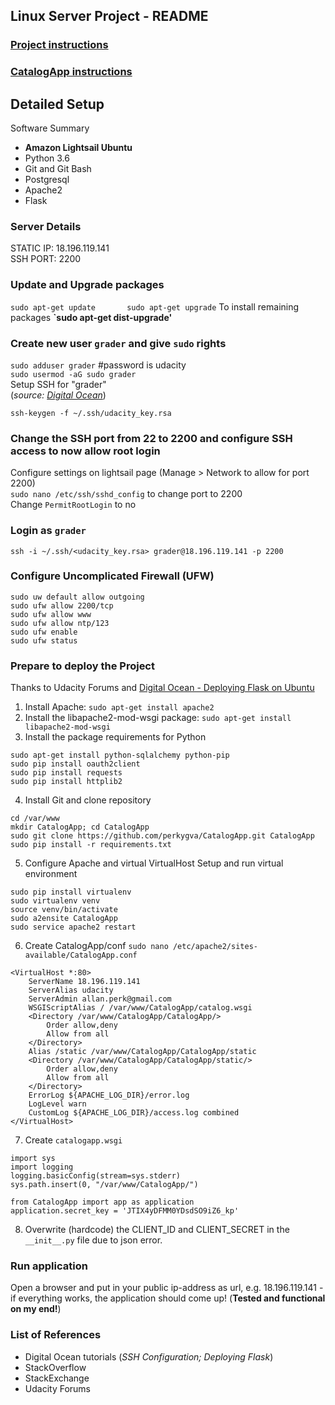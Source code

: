 ## Linux Server Project - README

### [Project instructions](Project_Details.md)  
### [CatalogApp instructions](README_catalogapp.md)

## Detailed Setup
Software Summary
- **Amazon Lightsail Ubuntu**
- Python 3.6
- Git and Git Bash
- Postgresql
- Apache2
- Flask

### Server Details
STATIC IP: 18.196.119.141  
SSH PORT: 2200

### Update and Upgrade packages
`sudo apt-get update      
sudo apt-get upgrade`
To install remaining packages **`sudo apt-get dist-upgrade'**

### Create new user `grader` and give `sudo` rights
`sudo adduser grader`    #password is udacity    
`sudo usermod -aG sudo grader`  
Setup SSH for "grader"   
(*source: [Digital  Ocean](https://www.digitalocean.com/community/tutorials/how-to-configure-ssh-key-based-authentication-on-a-linux-server)*)
```cd .ssh
ssh-keygen -f ~/.ssh/udacity_key.rsa
 ```

### Change the SSH port from 22 to 2200 and configure SSH access to now allow root login
Configure settings on lightsail page (Manage > Network to allow for port 2200)  
`sudo nano /etc/ssh/sshd_config` to change port to 2200  
Change `PermitRootLogin` to  no 

### Login as `grader`
`ssh -i ~/.ssh/<udacity_key.rsa> grader@18.196.119.141 -p 2200`

### Configure Uncomplicated Firewall (UFW)
```sudo ufw default deny incoming  
sudo uw default allow outgoing
sudo ufw allow 2200/tcp  
sudo ufw allow www  
sudo ufw allow ntp/123  
sudo ufw enable  
sudo ufw status  
```

### Prepare to deploy the Project
Thanks to Udacity Forums and [Digital Ocean - Deploying Flask on Ubuntu](https://www.digitalocean.com/community/tutorials/how-to-deploy-a-flask-application-on-an-ubuntu-vps)
1. Install Apache:
`sudo apt-get install apache2`
2. Install the libapache2-mod-wsgi package:
`sudo apt-get install libapache2-mod-wsgi`
3. Install the package requirements for Python
```sudo apt-get install python-psycopg2 python-flask
sudo apt-get install python-sqlalchemy python-pip
sudo pip install oauth2client
sudo pip install requests
sudo pip install httplib2
```
4. Install Git and clone repository
```sudo apt-get install git
cd /var/www
mkdir CatalogApp; cd CatalogApp
sudo git clone https://github.com/perkygva/CatalogApp.git CatalogApp
sudo pip install -r requirements.txt
```

5. Configure Apache and virtual VirtualHost
Setup and run virtual environment
```cd /var/www/CatalogApp/CatalogApp  
sudo pip install virtualenv  
sudo virtualenv venv  
source venv/bin/activate  
sudo a2ensite CatalogApp  
sudo service apache2 restart
```

6. Create CatalogApp/conf `sudo nano /etc/apache2/sites-available/CatalogApp.conf`
```
<VirtualHost *:80>
    ServerName 18.196.119.141
    ServerAlias udacity
    ServerAdmin allan.perk@gmail.com
    WSGIScriptAlias / /var/www/CatalogApp/catalog.wsgi
    <Directory /var/www/CatalogApp/CatalogApp/>
        Order allow,deny
        Allow from all
    </Directory>
    Alias /static /var/www/CatalogApp/CatalogApp/static
    <Directory /var/www/CatalogApp/CatalogApp/static/>
        Order allow,deny
        Allow from all
    </Directory>
    ErrorLog ${APACHE_LOG_DIR}/error.log
    LogLevel warn
    CustomLog ${APACHE_LOG_DIR}/access.log combined
</VirtualHost>
```
7. Create `catalogapp.wsgi`
```
import sys
import logging
logging.basicConfig(stream=sys.stderr)
sys.path.insert(0, "/var/www/CatalogApp/")

from CatalogApp import app as application
application.secret_key = 'JTIX4yDFMM0YDsdSO9iZ6_kp'
```
8. Overwrite (hardcode) the CLIENT_ID and CLIENT_SECRET in the `__init__.py` file due to json error.

### Run application
Open a browser and put in your public ip-address as url, e.g. 18.196.119.141 - if everything works, the application should come up! (**Tested and functional on my end!**)

### List of References
- Digital Ocean tutorials (*SSH Configuration; Deploying Flask*)
- StackOverflow
- StackExchange
- Udacity Forums
